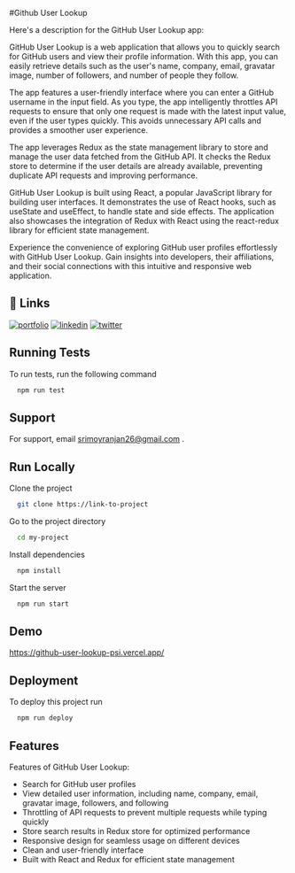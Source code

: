 
#Github User Lookup

Here's a description for the GitHub User Lookup app:

GitHub User Lookup is a web application that allows you to quickly search for GitHub users and view their profile information. With this app, you can easily retrieve details such as the user's name, company, email, gravatar image, number of followers, and number of people they follow.

The app features a user-friendly interface where you can enter a GitHub username in the input field. As you type, the app intelligently throttles API requests to ensure that only one request is made with the latest input value, even if the user types quickly. This avoids unnecessary API calls and provides a smoother user experience.

The app leverages Redux as the state management library to store and manage the user data fetched from the GitHub API. It checks the Redux store to determine if the user details are already available, preventing duplicate API requests and improving performance.

GitHub User Lookup is built using React, a popular JavaScript library for building user interfaces. It demonstrates the use of React hooks, such as useState and useEffect, to handle state and side effects. The application also showcases the integration of Redux with React using the react-redux library for efficient state management.

Experience the convenience of exploring GitHub user profiles effortlessly with GitHub User Lookup. Gain insights into developers, their affiliations, and their social connections with this intuitive and responsive web application.


## 🔗 Links
[![portfolio](https://img.shields.io/badge/my_portfolio-000?style=for-the-badge&logo=ko-fi&logoColor=white)](https://elegant-bavarois-ecb606.netlify.app/)
[![linkedin](https://img.shields.io/badge/linkedin-0A66C2?style=for-the-badge&logo=linkedin&logoColor=white)](https://www.linkedin.com/in/srimoy-ranjan-das-6b03031b8)
[![twitter](https://img.shields.io/badge/twitter-1DA1F2?style=for-the-badge&logo=twitter&logoColor=white)](https://twitter.com/ranjan_srimoy)


## Running Tests

To run tests, run the following command

```bash
  npm run test
```


## Support

For support, email srimoyranjan26@gmail.com .


## Run Locally

Clone the project

```bash
  git clone https://link-to-project
```

Go to the project directory

```bash
  cd my-project
```

Install dependencies

```bash
  npm install
```

Start the server

```bash
  npm run start
```


## Demo



https://github-user-lookup-psi.vercel.app/

## Deployment

To deploy this project run

```bash
  npm run deploy
```


## Features
Features of GitHub User Lookup:

- Search for GitHub user profiles
- View detailed user information, including name, company, email, gravatar image, followers, and following
- Throttling of API requests to prevent multiple requests while typing quickly
- Store search results in Redux store for optimized performance
- Responsive design for seamless usage on different devices
- Clean and user-friendly interface
- Built with React and Redux for efficient state management

